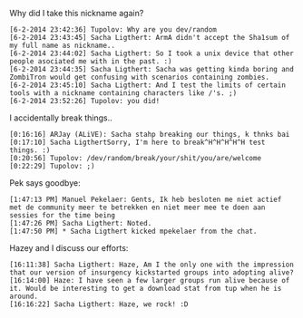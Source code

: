 Why did I take this nickname again?

    [6-2-2014 23:42:36] Tupolov: Why are you dev/random
    [6-2-2014 23:43:45] Sacha Ligthert: ArmA didn't accept the Sha1sum of my full name as nickname..
    [6-2-2014 23:44:02] Sacha Ligthert: So I took a unix device that other people asociated me with in the past. :)
    [6-2-2014 23:44:35] Sacha Ligthert: Sacha was getting kinda boring and ZombiTron would get confusing with scenarios containing zombies.
    [6-2-2014 23:45:10] Sacha Ligthert: And I test the limits of certain tools with a nickname containing characters like /'s. ;)
    [6-2-2014 23:52:26] Tupolov: you did!


I accidentally break things..

    [0:16:16] ARJay (ALiVE): Sacha stahp breaking our things, k thnks bai
    [0:17:10] Sacha LigthertSorry, I'm here to break^H^H^H^H^H test things. :)
    [0:20:56] Tupolov: /dev/random/break/your/shit/you/are/welcome
    [0:22:29] Tupolov: ;)


Pek says goodbye:

    [1:47:13 PM] Manuel Pekelaer: Gents, Ik heb besloten me niet actief met de community meer te betrekken en niet meer mee te doen aan sessies for the time being
    [1:47:26 PM] Sacha Ligthert: Noted.
    [1:47:50 PM] * Sacha Ligthert kicked mpekelaer from the chat.


Hazey and I discuss our efforts:

    [16:11:38] Sacha Ligthert: Haze, Am I the only one with the impression that our version of insurgency kickstarted groups into adopting alive?
    [16:14:00] Haze: I have seen a few larger groups run alive because of it. Would be interesting to get a download stat from tup when he is around.
    [16:16:22] Sacha Ligthert: Haze, we rock! :D
